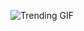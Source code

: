 
<!-- GIF_SECTION -->
![Trending GIF](https://media3.giphy.com/media/v1.Y2lkPThiYjIxNzcybnVvdmlhNXRhZmk3MWt4eWtiMm5oNHIxYnhtcml3eTl5dGFpM240eiZlcD12MV9naWZzX3NlYXJjaCZjdD1n/Ja3GL1oAYWZec5ZRV6/giphy.gif)
<!-- END_GIF_SECTION -->

